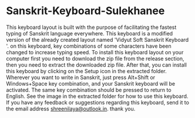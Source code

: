 # Sanskrit-Keyboard-Sulekhanee

This keyboard layout is built with the purpose of facilitating the fastest typing of Sanskrit language everywhere. This keyboard is a modified version of the already created layout named 'Vidyut Soft Sanskrit Keyboard    '. on this keyboard, key combinations of some characters have been changed to increase typing speed. To install this keyboard layout on your computer first you need to download the zip file from the release section, then  you need to extract the downloaded zip file. After that, you can install this keyboard  by clicking on the Setup icon in the extracted folder. Wherever you want to write in Sanskrit, just press Alt+Shift or Windows+Space key combination, and your Sanskrit keyboard will be activated. The same key combination should be pressed to return to English. See the image in the extracted folder for how to use this keyboard. If you have any feedback or suggestions regarding this keyboard, send it to the email address shreenilaya@outlook.in. thank you.
